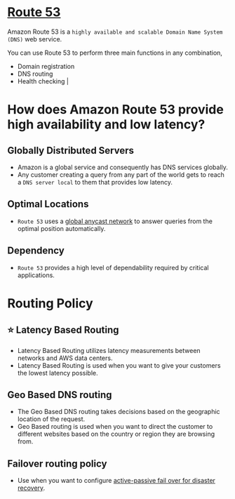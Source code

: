 
# [Route 53](https://docs.aws.amazon.com/Route53/latest/DeveloperGuide/Welcome.html)

Amazon Route 53 is a `highly available and scalable Domain Name System (DNS)` web service. 

You can use Route 53 to perform three main functions in any combination,
- Domain registration
- DNS routing
- Health checking                                                                                                                                                                                                                                                                                                                                                    |

# How does Amazon Route 53 provide high availability and low latency?

## Globally Distributed Servers
- Amazon is a global service and consequently has DNS services globally.
- Any customer creating a query from any part of the world gets to reach a `DNS server local` to them that provides low latency.

## Optimal Locations
- `Route 53` uses a [global anycast network](https://www.cloudflare.com/learning/cdn/glossary/anycast-network/) to answer queries from the optimal position automatically.

## Dependency
- `Route 53` provides a high level of dependability required by critical applications.

# Routing Policy

## :star: Latency Based Routing
- Latency Based Routing utilizes latency measurements between networks and AWS data centers.
- Latency Based Routing is used when you want to give your customers the lowest latency possible.

## Geo Based DNS routing
- The Geo Based DNS routing takes decisions based on the geographic location of the request.
- Geo Based routing is used when you want to direct the customer to different websites based on the country or region they are browsing from.

## Failover routing policy
- Use when you want to configure [active-passive fail over for disaster recovery](../../1_HLDDesignComponents/0_SystemGlossaries/HighAvailability.md#active-passive-policy).


